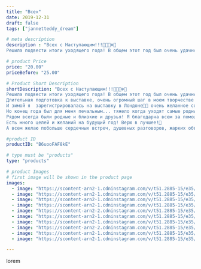 ```yaml
---
title: "Всех"
date: 2019-12-31
draft: false
tags: ["jannetteddy_dream"]

# meta description
description : "Всех с Наступающим!!!🥰😘🎄❄️🎁
Решила подвести итоги уходящего года! В общем этот год был очень удачным и успешным для меня! 💫 Многие мои желания и мечты осуществи"

# product Price
price: "20.00"
priceBefore: "25.00"

# Product Short Description
shortDescription: "Всех с Наступающим!!!🥰😘🎄❄️🎁
Решила подвести итоги уходящего года! В общем этот год был очень удачным и успешным для меня! 💫 Многие мои желания и мечты осуществились!🎁 Зимой 2018 на кануне нового года мы переехали в Новый дом, долгожданный и желанный. 💫Весна началась с поездки в Новороссийск и Геленджик! Потом  месяц проведённый в Греции был долгожданным отдыхом! 🙃  Потом были горы и грибы с ягодами! 
Длительная подготовка к выставке, очень огромный шаг в моем творчестве! Создание коллекции мишек #мадамcoco🖤 Осенью незабываемая поездка в Прагу и участие в выставке @doll_prague ❤️ Потом возобновление моих мастер//-классов с детьми💕
И зимой я  зарегистрировалась на выставку в Лондоне💫🐻 очень желанное событие, к которому я кропотливо готовлюсь сейчас! Так же были встречи с дорогими моему сердцу подругами, бесценное время проведённое вмести! 💕
Но конец года был для меня печальным... тяжело когда уходят самые родные и близкие. Мой Дедушка навсегда в моем сердце💔 
Рядом всегда были родные и близкие и друзья! Я благодарна всем за помощь и поддержку!
Есть много целей и желаний на будущий год! Верю в лучшее!💫
А всем желаю побольше сердечных встреч, душевных разговоров, жарких объятий, добрых слов, неожиданных сюрпризов, больше благодарности в душе и конечно крепкого здоровья, пусть все Ваши родные и близкие будут рядом!🎁 С Наступающим 2020 годом🎁🎄❄️💫💕"

#product ID
productID: "B6uooFAF8kE"

# type must be "products"
type: "products"

# product Images
# first image will be shown in the product page
images:
  - image: "https://scontent-arn2-1.cdninstagram.com/v/t51.2885-15/e35/s1080x1080/79319174_2653382254778650_2060642552297831174_n.jpg?_nc_ht=scontent-arn2-1.cdninstagram.com&_nc_cat=110&_nc_ohc=Z-SX1m45dZYAX_Afcnt&tp=1&oh=6bd6f56a21f23ca70644095c6833ccb3&oe=605CB605&ig_cache_key=MjIxMDg4MzE0MDM5Mzk0OTkwOQ%3D%3D.2"
  - image: "https://scontent-arn2-1.cdninstagram.com/v/t51.2885-15/e35/s1080x1080/81189403_3022312024498746_1868018443949681590_n.jpg?_nc_ht=scontent-arn2-1.cdninstagram.com&_nc_cat=106&_nc_ohc=4sD0Mquy5L4AX9zys4z&tp=1&oh=8b3c80566bd32eec0a3efddde61c445b&oe=605A67B9&ig_cache_key=MjIxMDg4MzE0MDM2ODc5Nzc2MQ%3D%3D.2"
  - image: "https://scontent-arn2-1.cdninstagram.com/v/t51.2885-15/e35/s1080x1080/79027609_495325314437314_8216754562661502225_n.jpg?_nc_ht=scontent-arn2-1.cdninstagram.com&_nc_cat=110&_nc_ohc=CoJ0CJpZlHoAX8WPn1U&tp=1&oh=c837f46f6331610f5b680cf3919dff9a&oe=6059E448&ig_cache_key=MjIxMDg4MzE0MDMyNjkzMTI5OA%3D%3D.2"
  - image: "https://scontent-arn2-1.cdninstagram.com/v/t51.2885-15/e35/s1080x1080/79503771_2489377771275159_3442199358078596397_n.jpg?_nc_ht=scontent-arn2-1.cdninstagram.com&_nc_cat=103&_nc_ohc=KHMNEv-zdRsAX_OcDnD&tp=1&oh=65e0893daf5c616c26412b07a91df099&oe=605BAFC0&ig_cache_key=MjIxMDg4MzE0MDM0Mzc2MzMzMA%3D%3D.2"
  - image: "https://scontent-arn2-2.cdninstagram.com/v/t51.2885-15/e35/s1080x1080/79387226_215216779498145_6212104701397954841_n.jpg?_nc_ht=scontent-arn2-2.cdninstagram.com&_nc_cat=105&_nc_ohc=ivzKo9_OwQ4AX_qYOMd&tp=1&oh=b221e42f2f9bef221cb37c098262cba0&oe=605C26D6&ig_cache_key=MjIxMDg4MzE0MDMxMDE4NjY3Ng%3D%3D.2"
  - image: "https://scontent-arn2-1.cdninstagram.com/v/t51.2885-15/e35/s1080x1080/80829589_256703928638510_4960515925952029975_n.jpg?_nc_ht=scontent-arn2-1.cdninstagram.com&_nc_cat=102&_nc_ohc=4UNWHrgSpUEAX-h-gJF&tp=1&oh=c40c39012468ef8ab6cabc45854bc713&oe=605B4998&ig_cache_key=MjIxMDg4MzE0MDM0MzY0OTcwMg%3D%3D.2"
  - image: "https://scontent-arn2-1.cdninstagram.com/v/t51.2885-15/e35/s1080x1080/79805889_2457557341125280_6735932266811164271_n.jpg?_nc_ht=scontent-arn2-1.cdninstagram.com&_nc_cat=104&_nc_ohc=zbYKQH5EXy0AX86iME8&tp=1&oh=971500149bd436c31a3372cd878d0541&oe=605A7682&ig_cache_key=MjIxMDg4MzE0MDM1MjA4OTkwMw%3D%3D.2"
  - image: "https://scontent-arn2-2.cdninstagram.com/v/t51.2885-15/e35/s1080x1080/79176976_1218941404970024_7896152929814251487_n.jpg?_nc_ht=scontent-arn2-2.cdninstagram.com&_nc_cat=108&_nc_ohc=56Y21JSYyPYAX-8s8ml&tp=1&oh=5f35f0735743d1e88c0b3c18979653a9&oe=605A1AB9&ig_cache_key=MjIxMDg4MzE0MDM2MDU1OTU5Nw%3D%3D.2"
  - image: "https://scontent-arn2-1.cdninstagram.com/v/t51.2885-15/e35/s1080x1080/78861353_982482662134866_2558473315083624239_n.jpg?_nc_ht=scontent-arn2-1.cdninstagram.com&_nc_cat=106&_nc_ohc=qNYwSmvWEkIAX-gX3An&tp=1&oh=9f7e00e34c5d5a7c168d1c0a07affd63&oe=605B87F5&ig_cache_key=MjIxMDg4MzE0MDM2MDUxNTEzMA%3D%3D.2"
  - image: "https://scontent-arn2-1.cdninstagram.com/v/t51.2885-15/e35/s1080x1080/77430692_1498526313629950_1709070765901524516_n.jpg?_nc_ht=scontent-arn2-1.cdninstagram.com&_nc_cat=110&_nc_ohc=axCut2thIf4AX-oJzQc&tp=1&oh=242b0ee123f655d60530cfd4f5181f5a&oe=605B7379&ig_cache_key=MjIxMDg4MzE0MDMzNTIzNjg3Nw%3D%3D.2"

---
```

lorem
